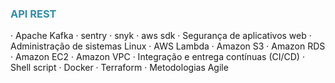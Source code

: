  <h3 style="color: #328da8;">API REST</h3>
· Apache Kafka 
· sentry 
· snyk 
· aws sdk 
· Segurança de aplicativos web 
· Administração de sistemas Linux 
· AWS Lambda · Amazon S3 
· Amazon RDS 
· Amazon EC2 
· Amazon VPC 
· Integração e entrega contínuas (CI/CD) 
· Shell script
· Docker 
· Terraform 
· Metodologias Agile 
